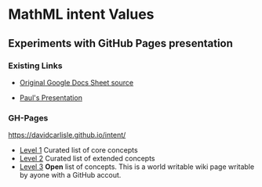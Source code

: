 # MathML intent Values

## Experiments with GitHub Pages presentation

### Existing Links

* [Original Google Docs Sheet source](https://docs.google.com/spreadsheets/d/1EsWou1K5nxBdLPvQapdoA9h-s8lg_qjn8fJH64g9izQ/edit?usp=sharing)

* [Paul's Presentation](http://notations.hoplahup.net/IntentsList/index.html)


### GH-Pages

https://davidcarlisle.github.io/intent/


* [Level 1](l1) Curated list of core concepts
* [Level 2](l2) Curated list of extended concepts
* [Level 3](https://github.com/davidcarlisle/intent/wiki/l3) **Open** list of  concepts. This is a world writable wiki page writable by ayone with a GitHub accout.


